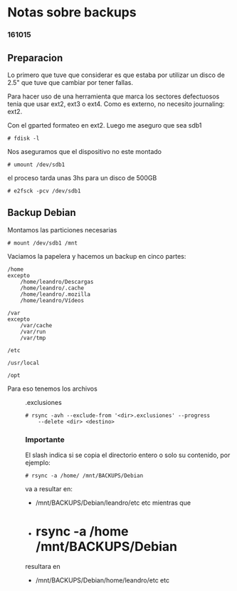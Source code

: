 # Notas sobre backups
### 161015

## Preparacion

Lo primero que tuve que considerar es que estaba por utilizar un disco
de 2.5" que tuve que cambiar por tener fallas.

Para hacer uso de una herramienta que marca los sectores defectuosos tenia
que usar ext2, ext3 o ext4. Como es externo, no necesito journaling: ext2.

Con el gparted formateo en ext2. Luego me aseguro que sea sdb1
```
# fdisk -l
```

Nos aseguramos que el dispositivo no este montado
```
# umount /dev/sdb1
```

el proceso tarda unas 3hs para un disco de 500GB
```
# e2fsck -pcv /dev/sdb1
```

## Backup Debian

Montamos las particiones necesarias
```
# mount /dev/sdb1 /mnt
```

Vaciamos la papelera y hacemos un backup en cinco partes:

    /home
    excepto
        /home/leandro/Descargas
        /home/leandro/.cache
        /home/leandro/.mozilla
        /home/leandro/Vídeos
    
    /var
    excepto
        /var/cache
        /var/run
        /var/tmp
    
    /etc
    
    /usr/local
    
    /opt

Para eso tenemos los archivos <dir>.exclusiones
```
# rsync -avh --exclude-from '<dir>.exclusiones' --progress
    --delete <dir> <destino>
```

### Importante

El slash indica si se copia el directorio entero
o solo su contenido, por ejemplo:
```
# rsync -a /home/ /mnt/BACKUPS/Debian
```
va a resultar en:
- /mnt/BACKUPS/Debian/leandro/etc etc
mientras que
- # rsync -a /home /mnt/BACKUPS/Debian
resultara en
- /mnt/BACKUPS/Debian/home/leandro/etc etc
